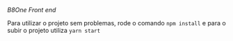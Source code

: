 *B8One Front end*

Para utilizar o projeto sem problemas, rode o comando `npm install` e para o subir o projeto utiliza `yarn start`
